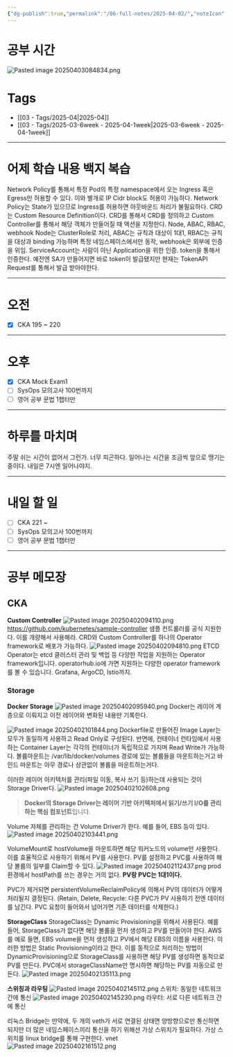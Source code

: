 ```yaml
---
{"dg-publish":true,"permalink":"/06-full-notes/2025-04-02/","noteIcon":""}
---
```


# 공부 시간
![Pasted image 20250403084834.png](/img/user/image/Pasted%20image%2020250403084834.png)

# Tags
- [[03 - Tags/2025-04\|2025-04]]
- [[03 - Tags/2025-03-6week - 2025-04-1week\|2025-03-6week - 2025-04-1week]]

---
# 어제 학습 내용 백지 복습
Network Policy를 통해서 특정 Pod의 특정 namespace에서 오는 Ingress 혹은 Egress만 허용할 수 있다.
이와 별개로 IP Cidr block도 허용이 가능하다.
Network Policy는 State가 있으므로 Ingress를 허용하면 아웃바운드 처리가 불필요하다.
CRD는 Custom Resource Definition이다. CRD를 통해서 CRD를 정의하고 Custom Controller를 통해서 해당 객체가 만들어질 때 액션을 지정한다.
Node, ABAC, RBAC, webhook
Node는 ClusterRole로 처리, ABAC는 규칙과 대상이 1대1, RBAC는 규칙을 대상과 binding 가능하며 특정 네임스페이스에서만 동작, webhook은 외부에 인증을 위임.
ServiceAccount는 사람이 아닌 Application을 위한 인증. token을 통해서 인증한다.
예전엔 SA가 만들어지면 바로 token이 발급됐지만 현재는 TokenAPI Request를 통해서 발급 받아야한다.

---
# 오전
- [x] CKA 195 ~ 220
---
# 오후
- [x] CKA Mock Exam1
- [ ] SysOps 모의고사 100번까지
- [ ] 영어 공부 문법 1챕터만
---
# 하루를 마치며
주말 쉬는 시간이 없어서 그런가. 너무 피곤하다. 일어나는 시간을 조금씩 앞으로 땡기는 중이다.
내일은 7시엔 일어나야지.

---
# 내일 할 일
- [ ] CKA 221 ~ 
- [ ] SysOps 모의고사 100번까지
- [ ] 영어 공부 문법 1챕터만
---

# 공부 메모장

## CKA
**Custom Controller**
![Pasted image 20250402094110.png](/img/user/image/Pasted%20image%2020250402094110.png)
https://github.com/kubernetes/sample-controller
샘플 컨트롤러를 공식 지원한다. 이를 개량해서 사용해라.
CRD와 Custom Controller를 하나의 Operator framework로 배포가 가능하다.
![Pasted image 20250402094810.png](/img/user/image/Pasted%20image%2020250402094810.png)
ETCD Operator는 etcd 클러스터 관리 및 백업 등 다양한 작업을 지원하는 Operator framework입니다.
operatorhub.io에 가면 지원하는 다양한 operator framework를 볼 수 있습니다. Grafana, ArgoCD, Istio까지.

### Storage
**Docker Storage**
![Pasted image 20250402095940.png](/img/user/image/Pasted%20image%2020250402095940.png)
Docker는 레이어 계층으로 이뤄지고 이전 레이어와 변화된 내용만 기록한다.

![Pasted image 20250402101844.png](/img/user/image/Pasted%20image%2020250402101844.png)
Dockerfile로 만들어진 Image Layer는 모두가 동일하게 사용하고 Read Only로 구성된다.
반면에, 컨테이너 런타임에서 사용하는 Container Layer는 각각의 컨테이너가 독립적으로 가지며 Read Write가 가능하다.
볼륨마운트는 /var/lib/docker/volumes 경로에 있는 볼륨들을 마운트하는거고
바인드 마운트는 아무 경로나 상관없이 볼륨을 마운트하는거다.

이러한 레이어 아키텍처를 관리(파일 이동, 복사 쓰기 등)하는데 사용되는 것이 Storage Driver다.
![Pasted image 20250402102608.png](/img/user/image/Pasted%20image%2020250402102608.png)
> **Docker의 Storage Driver는 레이어 기반 아키텍처에서 읽기/쓰기 I/O를 관리하는 핵심 컴포넌트**입니다.


Volume 자체를 관리하는 건 Volume Driver가 한다. 예를 들어, EBS 등이 있다.
![Pasted image 20250402103441.png](/img/user/image/Pasted%20image%2020250402103441.png)

VolumeMount로 hostVolume을 마운트하면 해당 워커노드의 volume만 사용한다.
이를 효율적으로 사용하기 위해서 PV를 사용한다. PV를 설정하고 PVC를 사용하여 해당 볼륨의 일부를 Claim할 수 있다.
![Pasted image 20250402112437.png](/img/user/image/Pasted%20image%2020250402112437.png)
prod 환경에서 hostPath를 쓰는 경우는 거의 없다.
**PV랑 PVC는 1대1이다.**

PVC가 제거되면 persistentVolumeReclaimPolicy에 의해서 PV의 데이터가 어떻게 처리될지 결정된다. (Retain, Delete, Recycle: 다른 PVC가 PV 사용하기 전엔 데이터를 남긴다. PVC 요청이 들어와서 넘어가면 기존 데이터를 삭제한다.)

**StorageClass**
StorageClass는 Dynamic Provisioning을 위해서 사용된다.
예를 들어, StorageClass가 없다면 해당 볼륨을 먼저 생성하고 PV를 만들어야 한다.
AWS를 예로 들면, EBS volume을 먼저 생성하고 PV에서 해당 EBS의 이름을 사용한다. 
이러한 방법은 Static Provisioning이라고 한다.
이를 동적으로 처리하는 방법이 DynamicProvisioning으로 StorageClass를 사용하면 해당 PV를 생성하면 동적으로 PV를 만든다.
PVC에서 storageClassName만 명시하면 해당하는 PV를 자동으로 만든다.
![Pasted image 20250402135113.png](/img/user/image/Pasted%20image%2020250402135113.png)

**스위칭과 라우팅**
![Pasted image 20250402145112.png](/img/user/image/Pasted%20image%2020250402145112.png)
스위치: 동일한 네트워크 간에 통신
![Pasted image 20250402145230.png](/img/user/image/Pasted%20image%2020250402145230.png)
라우터: 서로 다른 네트워크 간에 통신

리눅스 Bridge는 만약에, 두 개의 veth가 서로 연결된 상태면 양방향으로만 통신하면 되지만 더 많은 네임스페이스끼리 통신을 하기 위해선 가상 스위치가 필요하다. 가상 스위치를 linux bridge를 통해 구현한다. vnet
![Pasted image 20250402161512.png](/img/user/image/Pasted%20image%2020250402161512.png)
